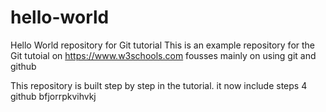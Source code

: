 # hello-world
Hello World repository for Git tutorial
This is an example repository for the Git tutoial on https://www.w3schools.com
fousses mainly on using git and github

This repository is built step by step in the tutorial.
it now include steps 4 github
bfjorrpkvihvkj